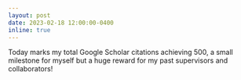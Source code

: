 ```yaml
---
layout: post
date: 2023-02-18 12:00:00-0400
inline: true
---
```


Today marks my total Google Scholar citations achieving 500, a small milestone for myself but a huge reward for my past supervisors and collaborators!